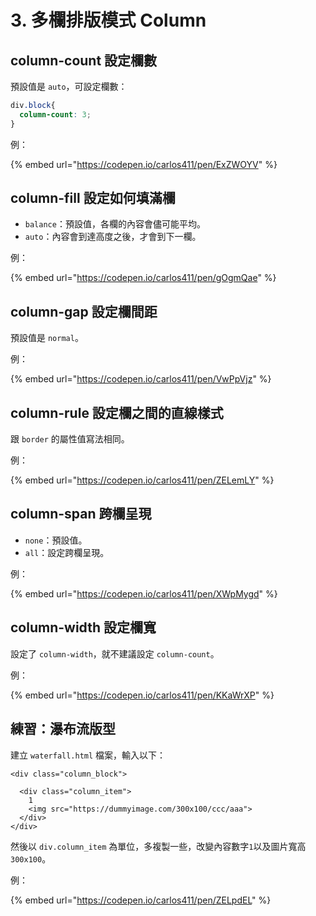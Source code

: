 # 3. 多欄排版模式 Column

## column-count 設定欄數

預設值是 `auto`，可設定欄數：

```css
div.block{
  column-count: 3;
}
```

例：

{% embed url="https://codepen.io/carlos411/pen/ExZWOYV" %}



## column-fill 設定如何填滿欄

* `balance`：預設值，各欄的內容會儘可能平均。
* `auto`：內容會到達高度之後，才會到下一欄。

例：

{% embed url="https://codepen.io/carlos411/pen/gOgmQae" %}



## column-gap 設定欄間距

預設值是 `normal`。

例：

{% embed url="https://codepen.io/carlos411/pen/VwPpVjz" %}



## column-rule 設定欄之間的直線樣式

跟 `border` 的屬性值寫法相同。

例：

{% embed url="https://codepen.io/carlos411/pen/ZELemLY" %}



## column-span 跨欄呈現

* `none`：預設值。
* `all`：設定跨欄呈現。

例：

{% embed url="https://codepen.io/carlos411/pen/XWpMygd" %}



## column-width 設定欄寬

設定了 `column-width`，就不建議設定 `column-count`。

例：

{% embed url="https://codepen.io/carlos411/pen/KKaWrXP" %}



## 練習：瀑布流版型

建立 `waterfall.html` 檔案，輸入以下：

```markup
<div class="column_block">
  
  <div class="column_item">
    1
    <img src="https://dummyimage.com/300x100/ccc/aaa">
  </div>
</div>
```

然後以 `div.column_item` 為單位，多複製一些，改變內容數字`1`以及圖片寬高 `300x100`。



例：

{% embed url="https://codepen.io/carlos411/pen/ZELpdEL" %}

